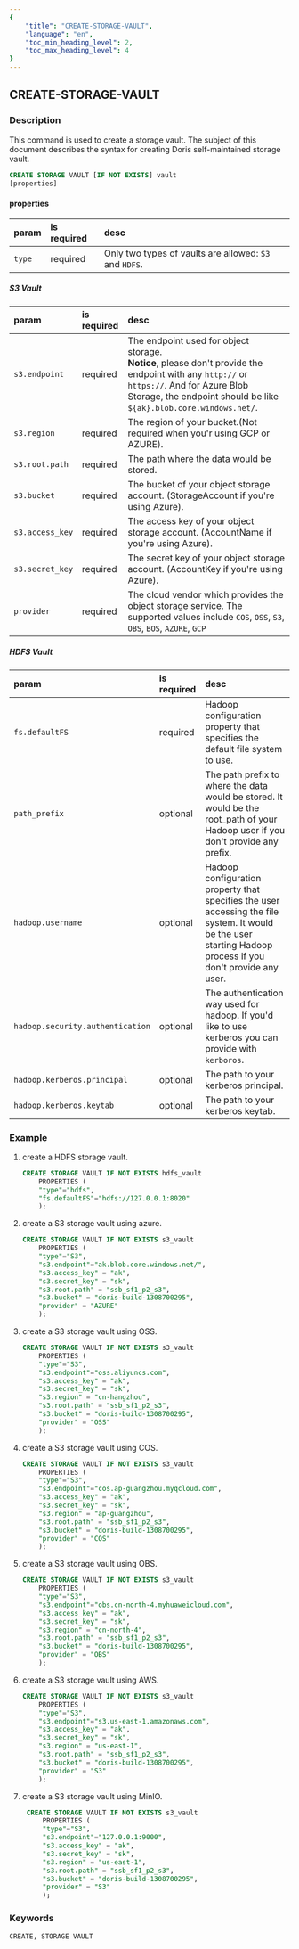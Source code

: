 ```yaml
---
{
    "title": "CREATE-STORAGE-VAULT",
    "language": "en",
    "toc_min_heading_level": 2,
    "toc_max_heading_level": 4
}
---
```


<!--
Licensed to the Apache Software Foundation (ASF) under one
or more contributor license agreements.  See the NOTICE file
distributed with this work for additional information
regarding copyright ownership.  The ASF licenses this file
to you under the Apache License, Version 2.0 (the
"License"); you may not use this file except in compliance
with the License.  You may obtain a copy of the License at

  http://www.apache.org/licenses/LICENSE-2.0

Unless required by applicable law or agreed to in writing,
software distributed under the License is distributed on an
"AS IS" BASIS, WITHOUT WARRANTIES OR CONDITIONS OF ANY
KIND, either express or implied.  See the License for the
specific language governing permissions and limitations
under the License.
-->

## CREATE-STORAGE-VAULT

### Description

This command is used to create a storage vault. The subject of this document describes the syntax for creating Doris self-maintained storage vault.

```sql
CREATE STORAGE VAULT [IF NOT EXISTS] vault
[properties]
```


#### properties

| param  | is required | desc                                                   |
|:-------|:------------|:-------------------------------------------------------|
| `type` | required    | Only two types of vaults are allowed: `S3` and `HDFS`. |

##### S3 Vault

| param           | is required | desc                                                                                                                                                                                                               |
|:----------------|:------------|:-------------------------------------------------------------------------------------------------------------------------------------------------------------------------------------------------------------------|
| `s3.endpoint`   | required    | The endpoint used for object storage. <br/>**Notice**, please don't provide the endpoint with any `http://` or `https://`. And for Azure Blob Storage, the endpoint should be like `${ak}.blob.core.windows.net/`. |
| `s3.region`     | required    | The region of your bucket.(Not required when you'r using GCP or AZURE).                                                                                                                               |
| `s3.root.path`  | required    | The path where the data would be stored.                                                                                                                                |
| `s3.bucket`     | required    | The bucket of your object storage account. (StorageAccount if you're using Azure).                                                                                                                                |
| `s3.access_key` | required    | The access key of your object storage account. (AccountName if you're using Azure).                                                                                                                                |
| `s3.secret_key` | required    | The secret key of your object storage account. (AccountKey if you're using Azure).                                                                                                                                |
| `provider`      | required    | The cloud vendor which provides the object storage service. The supported values include `COS`, `OSS`, `S3`, `OBS`, `BOS`, `AZURE`, `GCP`                                                                                                                                |

##### HDFS Vault

| param                            | is required | desc                                                                                                                                                         |
|:---------------------------------|:------------|:-------------------------------------------------------------------------------------------------------------------------------------------------------------|
| `fs.defaultFS`                   | required    | Hadoop configuration property that specifies the default file system to use.                                                                                 |
| `path_prefix`                    | optional    | The path prefix to where the data would be stored. It would be the root_path of your Hadoop user if you don't provide any prefix.                            |
| `hadoop.username`                | optional    | Hadoop configuration property that specifies the user accessing the file system. It would be the user starting Hadoop process if you don't provide any user. |
| `hadoop.security.authentication` | optional    | The authentication way used for hadoop. If you'd like to use kerberos you can provide with `kerboros`.                                                       |
| `hadoop.kerberos.principal`      | optional    | The path to your kerberos principal.                                                       |
| `hadoop.kerberos.keytab`         | optional    | The path to your kerberos keytab.                                                       |


### Example

1. create a HDFS storage vault.
    ```sql
    CREATE STORAGE VAULT IF NOT EXISTS hdfs_vault
        PROPERTIES (
        "type"="hdfs",
        "fs.defaultFS"="hdfs://127.0.0.1:8020"
        );
    ```

2. create a S3 storage vault using azure.
    ```sql
    CREATE STORAGE VAULT IF NOT EXISTS s3_vault
        PROPERTIES (
        "type"="S3",
        "s3.endpoint"="ak.blob.core.windows.net/",
        "s3.access_key" = "ak",
        "s3.secret_key" = "sk",
        "s3.root.path" = "ssb_sf1_p2_s3",
        "s3.bucket" = "doris-build-1308700295",
        "provider" = "AZURE"
        );
    ```

3. create a S3 storage vault using OSS.
    ```sql
    CREATE STORAGE VAULT IF NOT EXISTS s3_vault
        PROPERTIES (
        "type"="S3",
        "s3.endpoint"="oss.aliyuncs.com",
        "s3.access_key" = "ak",
        "s3.secret_key" = "sk",
        "s3.region" = "cn-hangzhou",
        "s3.root.path" = "ssb_sf1_p2_s3",
        "s3.bucket" = "doris-build-1308700295",
        "provider" = "OSS"
        );
    ```

4. create a S3 storage vault using COS.
    ```sql
    CREATE STORAGE VAULT IF NOT EXISTS s3_vault
        PROPERTIES (
        "type"="S3",
        "s3.endpoint"="cos.ap-guangzhou.myqcloud.com",
        "s3.access_key" = "ak",
        "s3.secret_key" = "sk",
        "s3.region" = "ap-guangzhou",
        "s3.root.path" = "ssb_sf1_p2_s3",
        "s3.bucket" = "doris-build-1308700295",
        "provider" = "COS"
        );
    ```

5. create a S3 storage vault using OBS.
    ```sql
    CREATE STORAGE VAULT IF NOT EXISTS s3_vault
        PROPERTIES (
        "type"="S3",
        "s3.endpoint"="obs.cn-north-4.myhuaweicloud.com",
        "s3.access_key" = "ak",
        "s3.secret_key" = "sk",
        "s3.region" = "cn-north-4",
        "s3.root.path" = "ssb_sf1_p2_s3",
        "s3.bucket" = "doris-build-1308700295",
        "provider" = "OBS"
        );
    ```

6. create a S3 storage vault using AWS.
    ```sql
    CREATE STORAGE VAULT IF NOT EXISTS s3_vault
        PROPERTIES (
        "type"="S3",
        "s3.endpoint"="s3.us-east-1.amazonaws.com",
        "s3.access_key" = "ak",
        "s3.secret_key" = "sk",
        "s3.region" = "us-east-1",
        "s3.root.path" = "ssb_sf1_p2_s3",
        "s3.bucket" = "doris-build-1308700295",
        "provider" = "S3"
        );
    ```
7. create a S3 storage vault using MinIO.
   ```sql
    CREATE STORAGE VAULT IF NOT EXISTS s3_vault
        PROPERTIES (
        "type"="S3",
        "s3.endpoint"="127.0.0.1:9000",
        "s3.access_key" = "ak",
        "s3.secret_key" = "sk",
        "s3.region" = "us-east-1",
        "s3.root.path" = "ssb_sf1_p2_s3",
        "s3.bucket" = "doris-build-1308700295",
        "provider" = "S3"
        );
   ```

### Keywords

    CREATE, STORAGE VAULT

